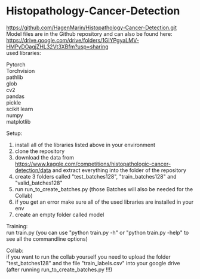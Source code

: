 # Histopathology-Cancer-Detection
https://github.com/HagenMarin/Histopathology-Cancer-Detection.git \
Model files are in the Github repository and can also be found here: https://drive.google.com/drive/folders/1GIYPgyaLMV-HMPyDOagjZHL32Vt3XBfm?usp=sharing \
used libraries:

Pytorch\
Torchvision\
pathlib\
glob\
cv2\
pandas\
pickle\
scikit learn\
numpy\
matplotlib

Setup:
1. install all of the libraries listed above in your environment
2. clone the repository
3. download the data from https://www.kaggle.com/competitions/histopathologic-cancer-detection/data and extract everything into the folder of the repository
4. create 3 folders called "test_batches128", "train_batches128" and "valid_batches128"
5. run run_to_create_batches.py (those Batches will also be needed for the Collab)
6. if you get an error make sure all of the used libraries are installed in your env
7. create an empty folder called model

Training:\
run train.py (you can use "python train.py -h" or "python train.py -help" to see all the commandline options)

Collab:\
if you want to run the collab yourself you need to upload the folder "test_batches128" and the file "train_labels.csv" into your google drive (after running run_to_create_batches.py !!!)
